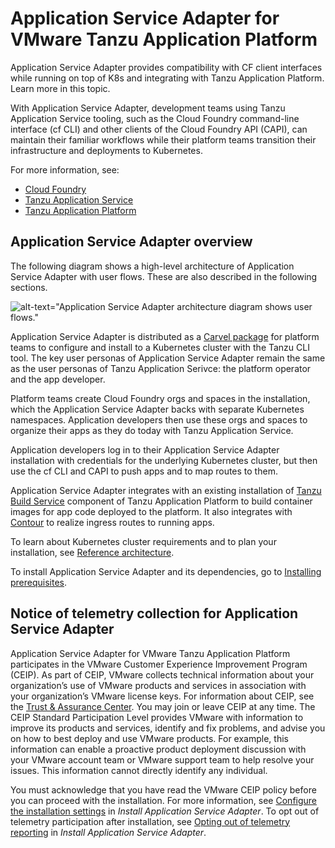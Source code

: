 # Application Service Adapter for VMware Tanzu Application Platform

Application Service Adapter provides compatibility with CF client
interfaces while running on top of K8s and integrating with Tanzu Application
Platform. Learn more in this topic.

With Application Service Adapter, development teams using Tanzu Application Service tooling, such as the Cloud Foundry command-line interface (cf CLI) and other clients of the Cloud Foundry API (CAPI), can maintain their familiar workflows while their platform teams transition their infrastructure and deployments to Kubernetes.

For more information, see:

- [Cloud Foundry](https://www.cloudfoundry.org/)
- [Tanzu Application Service](https://tanzu.vmware.com/application-service)
- [Tanzu Application Platform](https://tanzu.vmware.com/application-platform)

## Application Service Adapter overview

The following diagram shows a high-level architecture of Application Service
Adapter with user flows. These are also described in the following sections.

![alt-text="Application Service Adapter architecture diagram shows user flows."](images/architecture.png)

Application Service Adapter is distributed as a [Carvel package](https://carvel.dev/) for platform teams to configure and install to a Kubernetes cluster with the Tanzu CLI tool. The key user personas of Application Service Adapter remain the same as the user personas of Tanzu Application Serivce: the platform operator and the app developer.

Platform teams create Cloud Foundry orgs and spaces in the installation, which the Application Service Adapter backs with separate Kubernetes namespaces. Application developers then use these orgs and spaces to organize their apps as they do today with Tanzu Application Service.

Application developers log in to their Application Service Adapter installation with credentials for the underlying Kubernetes cluster, but then use the cf CLI and CAPI to push apps and to map routes to them.

Application Service Adapter integrates with an existing installation of [Tanzu Build Service](https://tanzu.vmware.com/build-service) component of Tanzu Application Platform to build container images for app code deployed to the platform. It also integrates with [Contour](https://projectcontour.io/) to realize ingress routes to running apps.

To learn about Kubernetes cluster requirements and to plan your installation, see [Reference architecture](reference-architecture.md).

To install Application Service Adapter and its dependencies, go to [Installing prerequisites](install-prerequisites.md).

## <a id='telemetry-notice'></a> Notice of telemetry collection for Application Service Adapter

[//]: # (This following text came from legal. Do not edit it.)

Application Service Adapter for VMware Tanzu Application Platform participates in the VMware Customer Experience Improvement Program (CEIP).
As part of CEIP, VMware collects technical information about your organization’s use of VMware
products and services in association with your organization’s VMware license keys.
For information about CEIP, see the [Trust & Assurance Center](https://www.vmware.com/solutions/trustvmware/ceip.html).
You may join or leave CEIP at any time.
The CEIP Standard Participation Level provides VMware with information to improve its products and
services, identify and fix problems, and advise you on how to best deploy and use VMware products.
For example, this information can enable a proactive product deployment discussion with your VMware
account team or VMware support team to help resolve your issues.
This information cannot directly identify any individual.

[//]: # (The text above came from legal. Do not edit it.)

You must acknowledge that you have read the VMware CEIP policy before you can proceed with the
installation.
For more information, see [Configure the installation settings](install.md#configure-installation-settings) in _Install Application Service Adapter_.
To opt out of telemetry participation after installation, see
[Opting out of telemetry reporting](install.md#opt-out-telemetry) in _Install Application Service Adapter_.
